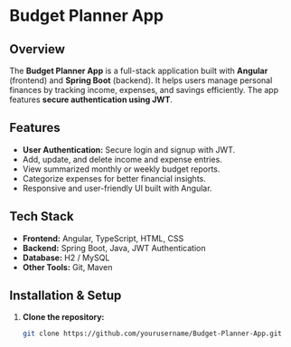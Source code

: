 # Budget Planner App

## Overview
The **Budget Planner App** is a full-stack application built with **Angular** (frontend) and **Spring Boot** (backend). It helps users manage personal finances by tracking income, expenses, and savings efficiently. The app features **secure authentication using JWT**.

## Features
- **User Authentication:** Secure login and signup with JWT.  
- Add, update, and delete income and expense entries.  
- View summarized monthly or weekly budget reports.  
- Categorize expenses for better financial insights.  
- Responsive and user-friendly UI built with Angular.  

## Tech Stack
- **Frontend:** Angular, TypeScript, HTML, CSS  
- **Backend:** Spring Boot, Java, JWT Authentication  
- **Database:** H2 / MySQL  
- **Other Tools:** Git, Maven  

## Installation & Setup
1. **Clone the repository:**  
   ```bash
   git clone https://github.com/yourusername/Budget-Planner-App.git
